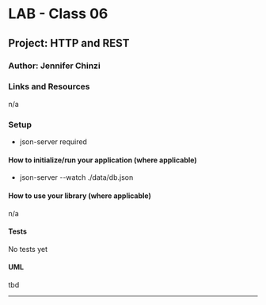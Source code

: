 # LAB - Class 06

## Project: HTTP and REST

### Author: Jennifer Chinzi

### Links and Resources

n/a

### Setup

* json-server required

#### How to initialize/run your application (where applicable)

* json-server --watch ./data/db.json

#### How to use your library (where applicable)

n/a

#### Tests

No tests yet

#### UML

tbd

---

